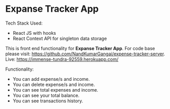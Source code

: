 # Expanse Tracker App

Tech Stack Used:<br>
<ul>
<li>React JS with hooks</li>
<li>React Context API for singleton data storage</li>
</ul>

This is front end functionality for **Expanse Tracker App**.
For code base please visit: https://github.com/NandKumarGangai/expense-tracker-server.
Live: https://immense-tundra-92559.herokuapp.com/

Functionality:
- You can add expense/s and income.
- You can delete expense/s and income.
- You can see total expenses and income.
- You can see your total balance.
- You can see transactions history.

